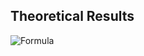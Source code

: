 
##  Theoretical Results

![Formula](https://img.shields.io/badge/Formula-T.E%20%3D%20-%5Cfrac%7BGM%5Cmu%7D%7B2d%7D-blue)
